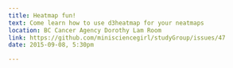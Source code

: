 ```yaml
---
title: Heatmap fun!
text: Come learn how to use d3heatmap for your neatmaps
location: BC Cancer Agency Dorothy Lam Room
link: https://github.com/minisciencegirl/studyGroup/issues/47
date: 2015-09-08, 5:30pm 

---
```

